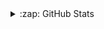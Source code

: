 
<!--
**eunrcn/eunrcn** is a ✨ _special_ ✨ repository because its `README.md` (this file) appears on your GitHub profile.

Here are some ideas to get you started:

- 🔭 I’m currently working on ...
- 🌱 I’m currently learning ...
- 👯 I’m looking to collaborate on ...
- 🤔 I’m looking for help with ...
- 💬 Ask me about ...
- 📫 How to reach me: ...
- 😄 Pronouns: ...
- ⚡ Fun fact: ...
-->


<details>
  <summary>:zap: GitHub Stats</summary>
  
  <table>
    <tr>
      <td>
        <img src="https://github-profile-trophy.vercel.app/?username=eunrcn&row=3&column=4&no-bg=true"/>
      </td>
      <td>
        <a href="https://git.io/streak-stats">
          <img src="https://github-readme-streak-stats.herokuapp.com?user=eunrcn&theme=transparent&date_format=j%20M%5B%20Y%5D" alt="GitHub Streak"/>
        </a>
      </td> 
    </tr>
    <tr>
      <td>
        <img src="https://readmestats-git-master-eunices-projects-aa4ae7df.vercel.app/api?username=eunrcn&count_private=true&show_icons=true&theme=gradient"/>
      </td>
      <td>
        ![Top Langs](https://readmestats-git-master-eunices-projects-aa4ae7df.vercel.app/api/top-langs/?username=eunrcn&layout=compact)
      </td>
    </tr>
  </table>
  
</details>
